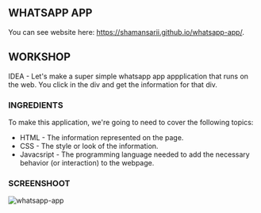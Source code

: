WHATSAPP APP
------------

You can see website here:  https://shamansarii.github.io/whatsapp-app/.

## WORKSHOP

IDEA - Let's make a super simple whatsapp app appplication that runs on the web. You click in the div and get the information for that div.

### INGREDIENTS
To make this application, we're going to need to cover the following topics:
  * HTML - The information represented on the page.
  * CSS - The style or look of the information.
  * Javacsript - The programming language needed to add the necessary behavior (or interaction) to the webpage.

### SCREENSHOOT
![whatsapp-app](https://user-images.githubusercontent.com/38943439/46164973-d1813400-c2a8-11e8-82cf-b0b029950882.png)
